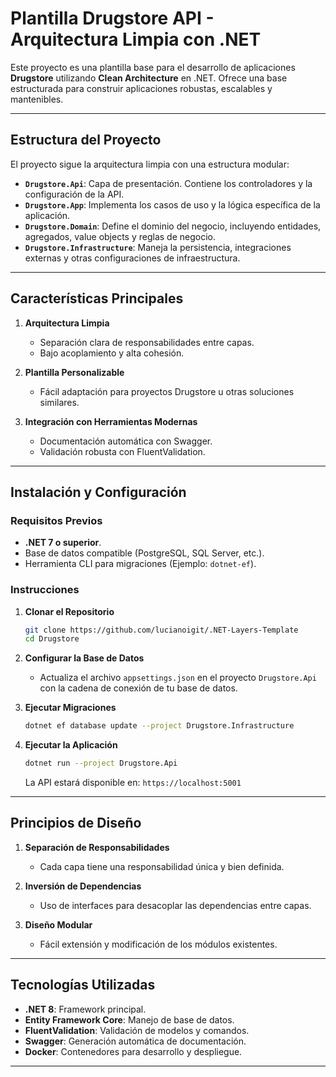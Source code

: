 # Plantilla Drugstore API - Arquitectura Limpia con .NET

Este proyecto es una plantilla base para el desarrollo de aplicaciones **Drugstore** utilizando **Clean Architecture** en .NET. Ofrece una base estructurada para construir aplicaciones robustas, escalables y mantenibles.

---

## Estructura del Proyecto

El proyecto sigue la arquitectura limpia con una estructura modular:

- **`Drugstore.Api`**: Capa de presentación. Contiene los controladores y la configuración de la API.
- **`Drugstore.App`**: Implementa los casos de uso y la lógica específica de la aplicación.
- **`Drugstore.Domain`**: Define el dominio del negocio, incluyendo entidades, agregados, value objects y reglas de negocio.
- **`Drugstore.Infrastructure`**: Maneja la persistencia, integraciones externas y otras configuraciones de infraestructura.

---

## Características Principales

1. **Arquitectura Limpia**
   - Separación clara de responsabilidades entre capas.
   - Bajo acoplamiento y alta cohesión.

2. **Plantilla Personalizable**
   - Fácil adaptación para proyectos Drugstore u otras soluciones similares.

3. **Integración con Herramientas Modernas**
   - Documentación automática con Swagger.
   - Validación robusta con FluentValidation.

---

## Instalación y Configuración

### Requisitos Previos

- **.NET 7 o superior**.
- Base de datos compatible (PostgreSQL, SQL Server, etc.).
- Herramienta CLI para migraciones (Ejemplo: `dotnet-ef`).

### Instrucciones

1. **Clonar el Repositorio**
   ```bash
   git clone https://github.com/lucianoigit/.NET-Layers-Template
   cd Drugstore
   ```

2. **Configurar la Base de Datos**
   - Actualiza el archivo `appsettings.json` en el proyecto `Drugstore.Api` con la cadena de conexión de tu base de datos.

3. **Ejecutar Migraciones**
   ```bash
   dotnet ef database update --project Drugstore.Infrastructure
   ```

4. **Ejecutar la Aplicación**
   ```bash
   dotnet run --project Drugstore.Api
   ```
   La API estará disponible en: `https://localhost:5001`

---

## Principios de Diseño

1. **Separación de Responsabilidades**
   - Cada capa tiene una responsabilidad única y bien definida.

2. **Inversión de Dependencias**
   - Uso de interfaces para desacoplar las dependencias entre capas.

3. **Diseño Modular**
   - Fácil extensión y modificación de los módulos existentes.

---

## Tecnologías Utilizadas

- **.NET 8**: Framework principal.
- **Entity Framework Core**: Manejo de base de datos.
- **FluentValidation**: Validación de modelos y comandos.
- **Swagger**: Generación automática de documentación.
- **Docker**: Contenedores para desarrollo y despliegue.

---


